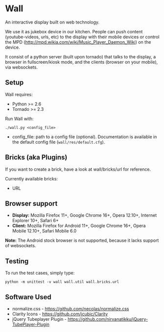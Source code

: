 Wall
====

An interactive display built on web technology.

We use it as jukebox device in our kitchen. People can push content 
(youtube-videos, urls, etc) to the display with their mobile devices
or control the MPD (http://mpd.wikia.com/wiki/Music_Player_Daemon_Wiki)
on the device.

It consist of a python server (built upon tornado) that talks to the display, 
a browser in fullscreen/kiosk mode, and the clients (browser on your mobile), 
via websockets.

Setup
-----

Wall requires:

 * Python  >= 2.6
 * Tornado >= 2.3

Run Wall with:

    ./wall.py <config_file>

 * config_file: path to a config file (optional). Documentation is available in
   the default config file (`wall/res/default.cfg`).

Bricks (aka Plugins)
--------------------

If you want to create a brick, have a look at wall/bricks/url for reference.

Currently available bricks:

 * URL

Browser support
---------------

* **Display:** Mozilla Firefox 11+, Google Chrome 16+, Opera 12.10+, Internet Explorer 10+, Safari 6+
* **Client:** Mozilla Firefox for Android 11+, Google Chrome 16+, Opera Mobile 12.10+, Safari Mobile 6.0

**Note:** The Android stock browser is not supported, because it lacks support of websockets.

Testing
-------

To run the test cases, simply type:

    python -m unittest -v wall wall.util wall.bricks.url

Software Used
-------------

* normalize.css - https://github.com/necolas/normalize.css
* Clarity Icons - https://github.com/jcubic/Clarity
* jQuery Tubeplayer Plugin - https://github.com/nirvanatikku/jQuery-TubePlayer-Plugin
